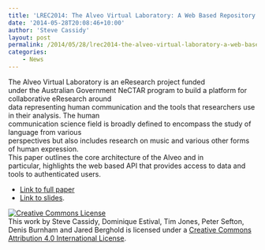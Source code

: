 ```yaml
---
title: 'LREC2014: The Alveo Virtual Laboratory: A Web Based Repository API'
date: '2014-05-28T20:08:46+10:00'
author: 'Steve Cassidy'
layout: post
permalink: /2014/05/28/lrec2014-the-alveo-virtual-laboratory-a-web-based-repository-api/
categories:
    - News
---
```


The Alveo Virtual Laboratory is an eResearch project funded  
under the Australian Government NeCTAR program to build a platform for collaborative eResearch around  
data representing human communication and the tools that researchers use in their analysis. The human  
communication science field is broadly defined to encompass the study of language from various  
perspectives but also includes research on music and various other forms of human expression.  
This paper outlines the core architecture of the Alveo and in  
particular, highlights the web based API that provides access to data and  
tools to authenticated users.

- [Link to full paper](http://www.lrec-conf.org/proceedings/lrec2014/summaries/628.html)
- [Link to slides](https://www.dropbox.com/s/q5r69gk0t6899eq/lrec2014-alveo.pptx).

[![Creative Commons License](http://i.creativecommons.org/l/by/4.0/88x31.png)](/licenses/by/4.0)  
This work by Steve Cassidy, Dominique Estival, Tim Jones, Peter Sefton, Denis Burnham and Jared Berghold is licensed under a [Creative Commons Attribution 4.0 International License](/licenses/by/4.0).
